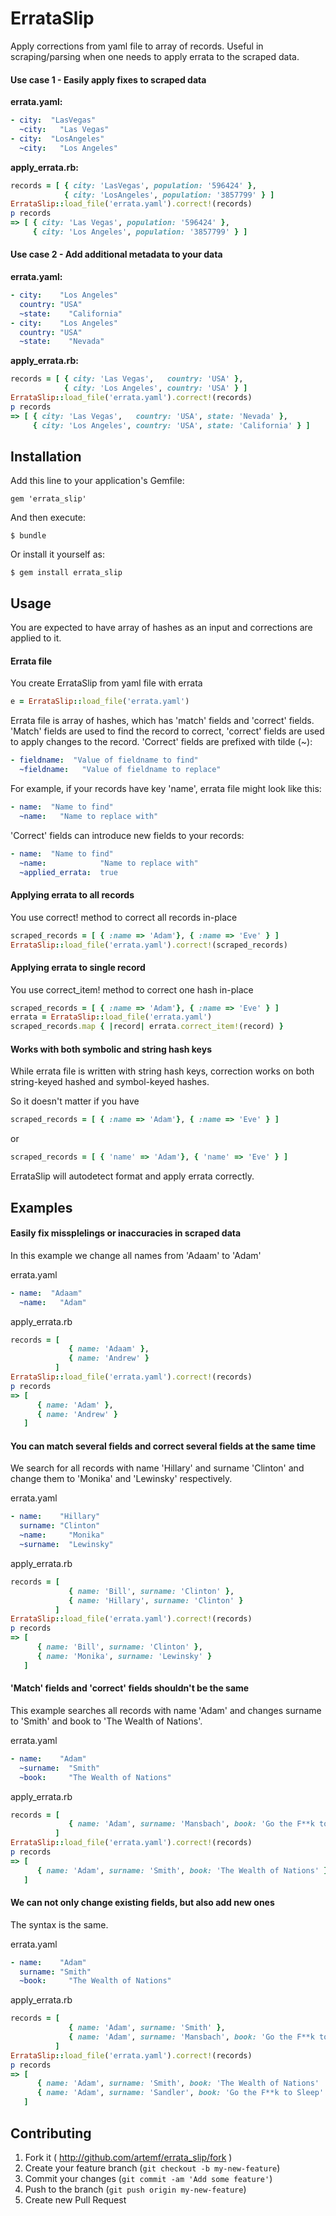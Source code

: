 # ErrataSlip

Apply corrections from yaml file to array of records. Useful in scraping/parsing when one needs to apply errata to the scraped data.

#### Use case 1 - Easily apply fixes to scraped data

**errata.yaml:**

```YAML
- city:  "LasVegas"
  ~city:   "Las Vegas"
- city:  "LosAngeles"
  ~city:   "Los Angeles"
```

**apply_errata.rb:**

```ruby
records = [ { city: 'LasVegas', population: '596424' },
            { city: 'LosAngeles', population: '3857799' } ]
ErrataSlip::load_file('errata.yaml').correct!(records)
p records
=> [ { city: 'Las Vegas', population: '596424' },
     { city: 'Los Angeles', population: '3857799' } ]
```

#### Use case 2 - Add additional metadata to your data

**errata.yaml:**

```YAML
- city:    "Los Angeles"
  country: "USA"
  ~state:    "California"
- city:    "Los Angeles"
  country: "USA"
  ~state:    "Nevada"
```

**apply_errata.rb:**

```ruby
records = [ { city: 'Las Vegas',   country: 'USA' },
            { city: 'Los Angeles', country: 'USA' } ]
ErrataSlip::load_file('errata.yaml').correct!(records)
p records
=> [ { city: 'Las Vegas',   country: 'USA', state: 'Nevada' },
     { city: 'Los Angeles', country: 'USA', state: 'California' } ]
```

## Installation

Add this line to your application's Gemfile:

    gem 'errata_slip'

And then execute:

    $ bundle

Or install it yourself as:

    $ gem install errata_slip

## Usage

You are expected to have array of hashes as an input and corrections are applied to it.

#### Errata file

You create ErrataSlip from yaml file with errata
```ruby
e = ErrataSlip::load_file('errata.yaml')
```

Errata file is array of hashes, which has 'match' fields and 'correct' fields. 'Match' fields are used
to find the record to correct, 'correct' fields are used to apply changes to the record. 'Correct' fields
are prefixed with tilde (~):

```YAML
- fieldname:  "Value of fieldname to find"
  ~fieldname:   "Value of fieldname to replace"
```

For example, if your records have key 'name', errata file might look like this: 

```YAML
- name:  "Name to find"
  ~name:   "Name to replace with"
```

'Correct' fields can introduce new fields to your records:

```YAML
- name:  "Name to find"
  ~name:            "Name to replace with"
  ~applied_errata:  true
```

#### Applying errata to all records

You use correct! method to correct all records in-place

```ruby
scraped_records = [ { :name => 'Adam'}, { :name => 'Eve' } ]
ErrataSlip::load_file('errata.yaml').correct!(scraped_records)
```

#### Applying errata to single record

You use correct_item! method to correct one hash in-place

```ruby
scraped_records = [ { :name => 'Adam'}, { :name => 'Eve' } ]
errata = ErrataSlip::load_file('errata.yaml')
scraped_records.map { |record| errata.correct_item!(record) }
```

#### Works with both symbolic and string hash keys

While errata file is written with string hash keys, correction works on both string-keyed hashed and symbol-keyed hashes.

So it doesn't matter if you have 

```ruby
scraped_records = [ { :name => 'Adam'}, { :name => 'Eve' } ]
```

or

```ruby
scraped_records = [ { 'name' => 'Adam'}, { 'name' => 'Eve' } ]
```

ErrataSlip will autodetect format and apply errata correctly.

## Examples

#### Easily fix missplelings or inaccuracies in scraped data

In this example we change all names from 'Adaam' to 'Adam'

errata.yaml
```YAML
- name:  "Adaam"
  ~name:   "Adam"
```

apply_errata.rb
```ruby
records = [
             { name: 'Adaam' },
             { name: 'Andrew' }
          ]
ErrataSlip::load_file('errata.yaml').correct!(records)
p records
=> [
      { name: 'Adam' },
      { name: 'Andrew' }
   ]
```

#### You can match several fields and correct several fields at the same time

We search for all records with name 'Hillary' and surname 'Clinton' and change them to 'Monika' and 'Lewinsky'
respectively.

errata.yaml
```YAML
- name:    "Hillary"
  surname: "Clinton"
  ~name:     "Monika"
  ~surname:  "Lewinsky"
```

apply_errata.rb
```ruby
records = [
             { name: 'Bill', surname: 'Clinton' },
             { name: 'Hillary', surname: 'Clinton' }
          ]
ErrataSlip::load_file('errata.yaml').correct!(records)
p records
=> [
      { name: 'Bill', surname: 'Clinton' },
      { name: 'Monika', surname: 'Lewinsky' }
   ]
```

#### 'Match' fields and 'correct' fields shouldn't be the same

This example searches all records with name 'Adam' and changes surname to 'Smith' and book to 'The Wealth of Nations'.

errata.yaml
```YAML
- name:    "Adam"
  ~surname:  "Smith"
  ~book:     "The Wealth of Nations"
```

apply_errata.rb
```ruby
records = [
             { name: 'Adam', surname: 'Mansbach', book: 'Go the F**k to Sleep' }
          ]
ErrataSlip::load_file('errata.yaml').correct!(records)
p records
=> [
      { name: 'Adam', surname: 'Smith', book: 'The Wealth of Nations' }
   ]
```

#### We can not only change existing fields, but also add new ones

The syntax is the same.

errata.yaml
```YAML
- name:    "Adam"
  surname: "Smith"
  ~book:     "The Wealth of Nations"
```

apply_errata.rb
```ruby
records = [
             { name: 'Adam', surname: 'Smith' },
             { name: 'Adam', surname: 'Mansbach', book: 'Go the F**k to Sleep' }
          ]
ErrataSlip::load_file('errata.yaml').correct!(records)
p records
=> [
      { name: 'Adam', surname: 'Smith', book: 'The Wealth of Nations'  },
      { name: 'Adam', surname: 'Sandler', book: 'Go the F**k to Sleep' }
   ]
```

## Contributing

1. Fork it ( http://github.com/artemf/errata_slip/fork )
2. Create your feature branch (`git checkout -b my-new-feature`)
3. Commit your changes (`git commit -am 'Add some feature'`)
4. Push to the branch (`git push origin my-new-feature`)
5. Create new Pull Request
